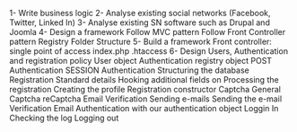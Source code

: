 1- Write business logic
2- Analyse existing social networks (Facebook, Twitter, Linked In)
3- Analyse existing SN software such as Drupal and Joomla
4- Design a framework
    Follow MVC pattern
    Follow Front Controller pattern
    Registry
    Folder Structure
5- Build a framework
    Front controller: single point of access
      index.php
      .htaccess
6- Design Users, Authentication and registration policy
      User object
      Authentication registry object
          POST Authentication
          SESSION Authentication
        Structuring the database
      Registration
        Standard details
        Hooking additional fields on
        Processing the registration
          Creating the profile
          Registration constructor
        Captcha
          General Captcha
          reCaptcha
        Email Verification
          Sending e-mails
          Sending the e-mail Verification Email
        Authentication with our authentication object
          Loggin In
          Checking the log
          Logging out
